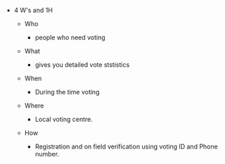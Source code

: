 * 4 W's and 1H
    * Who
      * people who need voting

    * What
      * gives you detailed vote ststistics

    * When
      * During the time voting

    * Where
      * Local voting centre.

    * How
      * Registration and on field verification using voting ID and Phone number.
